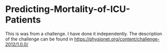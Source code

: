 # Predicting-Mortality-of-ICU-Patients
This is was from a challenge. I have done it independently. The description of the challenge can be found in https://physionet.org/content/challenge-2012/1.0.0/
